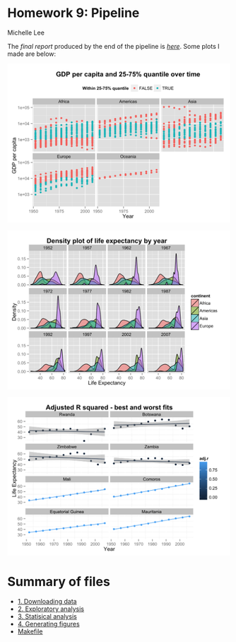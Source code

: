 # Homework 9: Pipeline
Michelle Lee  


The *final report* produced by the end of the pipeline is *[here](https://github.com/STAT545-UBC/zz_michelle_lee-coursework/blob/master/HW9/HW9.md)*. Some plots I made are below:

![Figure 1](gdp-quantile.png)

![Figure 2](lifeExp-density.png)

![Figure 3](r-sq-africa.png)


# Summary of files
* [1. Downloading data](https://github.com/STAT545-UBC/zz_michelle_lee-coursework/blob/master/HW9/1-download-data.md)
* [2. Exploratory analysis](https://github.com/STAT545-UBC/zz_michelle_lee-coursework/blob/master/HW9/2-exploratory-analysis.md)
* [3. Statisical analysis](https://github.com/STAT545-UBC/zz_michelle_lee-coursework/blob/master/HW9/3-stat-analysis.md)
* [4. Generating figures](https://github.com/STAT545-UBC/zz_michelle_lee-coursework/blob/master/HW9/4-generate-figures.md)
* [Makefile](https://github.com/STAT545-UBC/zz_michelle_lee-coursework/blob/master/HW9/Makefile)
